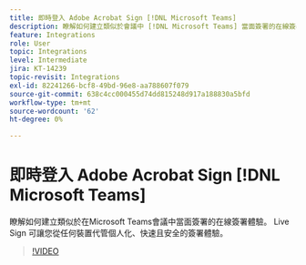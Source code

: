 ```yaml
---
title: 即時登入 Adobe Acrobat Sign [!DNL Microsoft Teams]
description: 瞭解如何建立類似於會議中 [!DNL Microsoft Teams] 當面簽署的在線簽署體驗
feature: Integrations
role: User
topic: Integrations
level: Intermediate
jira: KT-14239
topic-revisit: Integrations
exl-id: 82241266-bcf8-49bd-96e8-aa788607f079
source-git-commit: 638c4cc000455d74dd815248d917a188830a5bfd
workflow-type: tm+mt
source-wordcount: '62'
ht-degree: 0%

---
```


# 即時登入 Adobe Acrobat Sign [!DNL Microsoft Teams]

瞭解如何建立類似於在Microsoft Teams會議中當面簽署的在線簽署體驗。 Live Sign 可讓您從任何裝置代管個人化、快速且安全的簽署體驗。

>[!VIDEO](https://video.tv.adobe.com/v/3425187?quality=12&learn=on&hidetitle=true)
